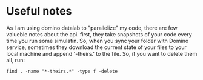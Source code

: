 Useful notes
==================

As I am using domino datalab to "parallelize" my code, there are few valueble notes about the api. first, they take snapshots of your code every time you run some simulatin. So, when you sync your folder with Domino service, sometimes they download the current state of your files to your local machine and append '-theirs.' to the file. So, if you want to delete them all, run:

    find . -name "*-theirs.*" -type f -delete
